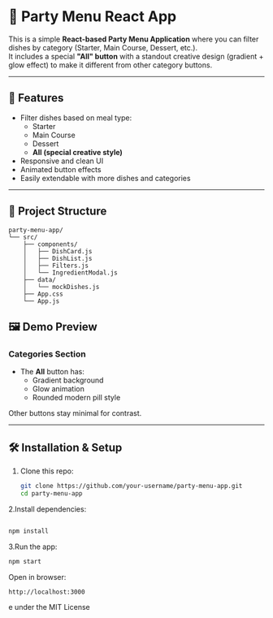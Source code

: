 # 🍴 Party Menu React App

This is a simple **React-based Party Menu Application** where you can filter dishes by category (Starter, Main Course, Dessert, etc.).  
It includes a special **"All" button** with a standout creative design (gradient + glow effect) to make it different from other category buttons.

---

## 🚀 Features

- Filter dishes based on meal type:
  - Starter
  - Main Course
  - Dessert
  - **All (special creative style)**
- Responsive and clean UI
- Animated button effects
- Easily extendable with more dishes and categories

---

## 📂 Project Structure
```plaintext
party-menu-app/
└── src/
    ├── components/
    │   ├── DishCard.js
    │   ├── DishList.js
    │   ├── Filters.js
    │   └── IngredientModal.js
    ├── data/
    │   └── mockDishes.js
    ├── App.css
    └── App.js
```

## 🖼️ Demo Preview

### Categories Section
- The **All** button has:
  - Gradient background
  - Glow animation
  - Rounded modern pill style

Other buttons stay minimal for contrast.

---

## 🛠️ Installation & Setup

1. Clone this repo:
   ```bash
   git clone https://github.com/your-username/party-menu-app.git
   cd party-menu-app
2.Install dependencies:

```bash

npm install
```
3.Run the app:

```bash
npm start

```
Open in browser:
``` bash
http://localhost:3000
```
e under the MIT License
